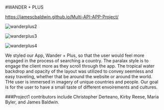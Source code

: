 #WANDER + PLUS

https://jamescbaldwin.github.io/Multi-API-APP-Project/ 

![wanderplus2](https://user-images.githubusercontent.com/70101203/96619197-dcfe8800-12d3-11eb-8a57-79570a8fb9c8.png)


![wanderplus3](https://user-images.githubusercontent.com/70101203/96619364-1636f800-12d4-11eb-9a8a-0d67982f2cfc.png)


![wanderplus4](https://user-images.githubusercontent.com/70101203/96619455-36ff4d80-12d4-11eb-9f83-803d9dfa9b7b.png)

We styled our App, Wander + Plus, so that the user would feel more engaged in the process of  searching a country. The paralax style is to engage the client more as they scroll through the app.
The tropical water backdrop and opacity of the layout was utilized to convey seemless and easy traveling, whether that be around the website or around the world.
THe user is immersed in imagery of unique countries and people. Our goal is for the user to have a small taste of different envoirements and cultures.

###Project1 contributors include Christopher Derteano, Kirby Reese, Maria Byler, and James Baldwin.